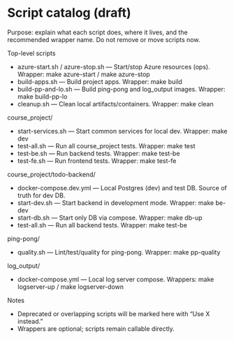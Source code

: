 # Script catalog (draft)

Purpose: explain what each script does, where it lives, and the recommended wrapper name. Do not remove or move scripts now.

Top-level scripts
- azure-start.sh / azure-stop.sh — Start/stop Azure resources (ops). Wrapper: make azure-start / make azure-stop
- build-apps.sh — Build project apps. Wrapper: make build
- build-pp-and-lo.sh — Build ping-pong and log_output images. Wrapper: make build-pp-lo
- cleanup.sh — Clean local artifacts/containers. Wrapper: make clean

course_project/
- start-services.sh — Start common services for local dev. Wrapper: make dev
- test-all.sh — Run all course_project tests. Wrapper: make test
- test-be.sh — Run backend tests. Wrapper: make test-be
- test-fe.sh — Run frontend tests. Wrapper: make test-fe

course_project/todo-backend/
- docker-compose.dev.yml — Local Postgres (dev) and test DB. Source of truth for dev DB.
- start-dev.sh — Start backend in development mode. Wrapper: make be-dev
- start-db.sh — Start only DB via compose. Wrapper: make db-up
- test-all.sh — Run all backend tests. Wrapper: make test-be

ping-pong/
- quality.sh — Lint/test/quality for ping-pong. Wrapper: make pp-quality

log_output/
- docker-compose.yml — Local log server compose. Wrappers: make logserver-up / make logserver-down

Notes
- Deprecated or overlapping scripts will be marked here with “Use X instead.”
- Wrappers are optional; scripts remain callable directly.

